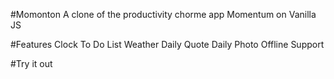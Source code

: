 #Momonton
A clone of the productivity chorme app Momentum on Vanilla JS 

#Features
Clock
To Do List
Weather 
Daily Quote 
Daily Photo 
Offline Support

#Try it out


